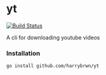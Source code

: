 # yt

[![Build Status](https://travis-ci.com/harrybrwn/yt.svg?branch=master)](https://travis-ci.com/harrybrwn/yt)

A cli for downloading youtube videos


### Installation
```
go install github.com/harrybrwn/yt
```
